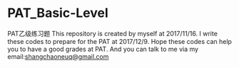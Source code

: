 # PAT_Basic-Level
PAT乙级练习题
This repository is created by myself at 2017/11/16.
I write these codes to prepare for the PAT at 2017/12/9.
Hope these codes can help you to have a good grades at PAT.
And you can talk to me via my email:shangchaoneuq@gmail.com
